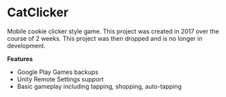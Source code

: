 # CatClicker

Mobile cookie clicker style game.
This project was created in 2017 over the course of 2 weeks. This project was then dropped and is no longer in development.

**Features**
* Google Play Games backups
* Unity Remote Settings support
* Basic gameplay including tapping, shopping, auto-tapping
